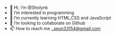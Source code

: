 - 👋 Hi, I’m @Sholynk
- 👀 I’m interested in programming 
- 🌱 I’m currently learning HTML,CSS and JavaScript 
- 💞️ I’m looking to collaborate on Github
- 📫 How to reach me ..seun33154@gmail.com

<!---
Sholynk/Sholynk is a ✨ special ✨ repository because its `README.md` (this file) appears on your GitHub profile.
You can click the Preview link to take a look at your changes.
--->
